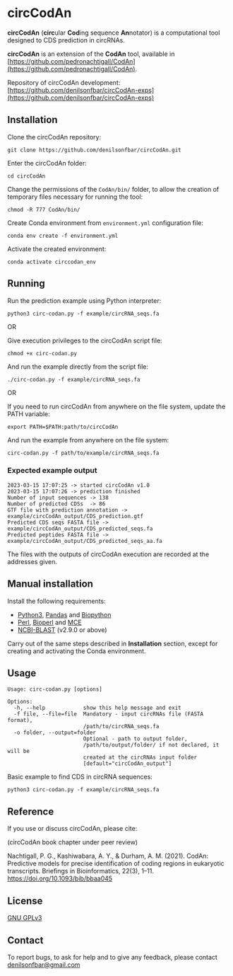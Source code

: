 circCodAn
=======
**circCodAn** (**circ**ular **Cod**ing sequence **An**notator) is a computational tool designed to CDS prediction in circRNAs.

**circCodAn** is an extension of the **CodAn** tool, available in [https://github.com/pedronachtigall/CodAn](https://github.com/pedronachtigall/CodAn).

Repository of circCodAn development: [https://github.com/denilsonfbar/circCodAn-exps](https://github.com/denilsonfbar/circCodAn-exps)


## Installation

Clone the circCodAn repository:
```
git clone https://github.com/denilsonfbar/circCodAn.git
```

Enter the circCodAn folder:
```
cd circCodAn
```

Change the permissions of the ```CodAn/bin/``` folder, to allow the creation of temporary files necessary for running the tool:
```
chmod -R 777 CodAn/bin/
```

Create Conda environment from ```environment.yml``` configuration file:
```
conda env create -f environment.yml
```

Activate the created environment:
```
conda activate circcodan_env
```


## Running

Run the prediction example using Python interpreter:
```
python3 circ-codan.py -f example/circRNA_seqs.fa
```

OR

Give execution privileges to the circCodAn script file:
```
chmod +x circ-codan.py
```

And run the example directly from the script file:
```
./circ-codan.py -f example/circRNA_seqs.fa
```

OR

If you need to run circCodAn from anywhere on the file system, update the PATH variable:
```
export PATH=$PATH:path/to/circCodAn
```

And run the example from anywhere on the file system:
```
circ-codan.py -f path/to/example/circRNA_seqs.fa
```

### Expected example output
```
2023-03-15 17:07:25 -> started circCodAn v1.0
2023-03-15 17:07:26 -> prediction finished
Number of input sequences -> 138
Number of predicted CDSs  -> 86
GTF file with prediction annotation -> example/circCodAn_output/CDS_prediction.gtf
Predicted CDS seqs FASTA file -> example/circCodAn_output/CDS_predicted_seqs.fa
Predicted peptides FASTA file -> example/circCodAn_output/CDS_predicted_seqs_aa.fa
```

The files with the outputs of circCodAn execution are recorded at the addresses given.


## Manual installation

Install the following requirements:

- [Python3](https://www.python.org/), [Pandas](https://pandas.pydata.org/docs/getting_started/install.html) and [Biopython](https://biopython.org/wiki/Download)
- [Perl](https://www.perl.org/), [Bioperl](https://bioperl.org/) and [MCE](https://metacpan.org/release/MCE)
- [NCBI-BLAST](https://www.ncbi.nlm.nih.gov/books/NBK279671/) (v2.9.0 or above)

Carry out of the same steps described in **Installation** section, except for creating and activating the Conda environment.


## Usage

```
Usage: circ-codan.py [options]

Options:
  -h, --help            show this help message and exit
  -f file, --file=file  Mandatory - input circRNAs file (FASTA format),
                        /path/to/circRNA_seqs.fa
  -o folder, --output=folder
                        Optional - path to output folder,
                        /path/to/output/folder/ if not declared, it will be
                        created at the circRNAs input folder
                        [default="circCodAn_output"]
```

Basic example to find CDS in circRNA sequences:
```
python3 circ-codan.py -f example/circRNA_seqs.fa
```

## Reference

If you use or discuss circCodAn, please cite:

(circCodAn book chapter under peer review)

Nachtigall, P. G., Kashiwabara, A. Y., & Durham, A. M. (2021). CodAn: Predictive models for precise identification of coding regions in eukaryotic transcripts. Briefings in Bioinformatics, 22(3), 1–11. https://doi.org/10.1093/bib/bbaa045

## License

[GNU GPLv3](https://www.gnu.org/licenses/gpl-3.0.html)


## Contact

To report bugs, to ask for help and to give any feedback, please contact denilsonfbar@gmail.com
